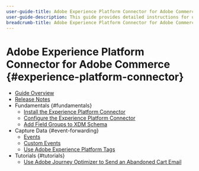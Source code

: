```yaml
---
user-guide-title: Adobe Experience Platform Connector for Adobe Commerce
user-guide-description: This guide provides detailed instructions for using Adobe Experience Platform Connector for Adobe Commerce.
breadcrumb-title: Adobe Experience Platform Connector for Adobe Commerce
---
```

# Adobe Experience Platform Connector for Adobe Commerce {#experience-platform-connector}

- [Guide Overview](overview.md)
- [Release Notes](release-notes.md)
- Fundamentals {#fundamentals}
   - [Install the Experience Platform Connector](install.md)
   - [Configure the Experience Platform Connector](connect-data.md)
   - [Add Field Groups to XDM Schema](update-xdm.md)
- Capture Data {#event-forwarding}
   - [Events](events.md)
   - [Custom Events](custom-events.md)
   - [Use Adobe Experience Platform Tags](using-tags.md)
- Tutorials {#tutorials}
   - [Use Adobe Journey Optimizer to Send an Abandoned Cart Email](using-ajo.md)
